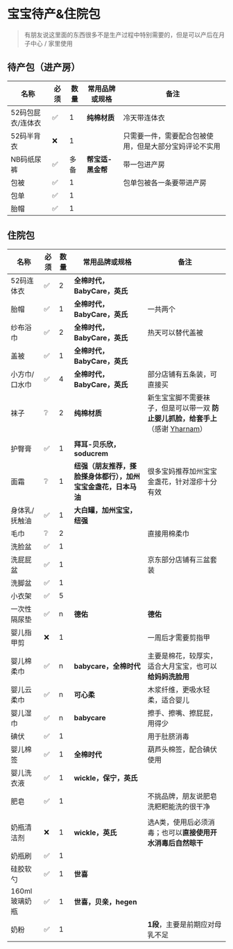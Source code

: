 # 宝宝待产&住院包

> 有朋友说这里面的东西很多不是生产过程中特别需要的，但是可以产后在月子中心 / 家里使用



## 待产包（进产房）

| **名称**        | **必须** | **数量** | **常用品牌或规格** | **备注**                                               |
| ----------------- | -------- | -------- | ------------------------------------------------------ | ------------------------------------------------------ |
| 52码包屁衣/连体衣 | ✅        | 1        | **纯棉材质** | 冷天带连体衣                        |
| 52码半背衣        | ❌        | 1        |         | 只需要一件，需要配合包被使用，但是大部分宝妈评论不实用 |
| NB码纸尿裤        | ✅        | 多备     | **帮宝适-黑金帮** | 带一包进产房                        |
| 包被              | ✅        | 1        |         | 包单包被各一条要带进产房                               |
| 包单              | ✅        | 1        |         |                                                        |
| 胎帽              | ✅        | 1        |         |                                                        |



## 住院包

| **名称**   | **必须** | **数量** | **常用品牌或规格** | **备注**                                             |
| ------------ | ---- | ---------------------------------------------------- | ---------------------------------------------------- | ---------------------------------------------------- |
| 52码连体衣 | ✅    | 2 | **全棉时代，BabyCare，英氏** |                              |
| 胎帽 | ✅ | 1 | **全棉时代，BabyCare，英氏** | 一共两个 |
| 纱布浴巾     | ✅    | 2   | **全棉时代，BabyCare，英氏** | 热天可以替代盖被                                             |
| 盖被         | ✅    | 1   | **全棉时代，BabyCare，英氏** |                                                      |
| 小方巾/口水巾 | ✅    | 4   | **全棉时代，BabyCare，英氏** | 部分店铺有五条装，可直接买 |
| 袜子     |   ❔    | 2 | **纯棉材质** | 新生宝宝脚不需要袜子，但是可以带一双 **防止婴儿抓脸，给套手上**（感谢 [Yharnam](https://juejin.cn/user/166781500525533)） |
|  |  |  |  | |
| 护臀膏       | ✅    | 1   | **拜耳-贝乐欣，soducrem** |                                       |
| 面霜     | ❔ | 1 | **纽强（朋友推荐，搽脸搽身体都行），加州宝宝金盏花，日本马油** | 很多宝妈推荐加州宝宝金盏花，针对湿疹十分有效                 |
| 身体乳/抚触油 | ✅ | 1 | **大白罐，加州宝宝，纽强** |                                                              |
| 毛巾         | ❔   | 2  |   | 直接用棉柔巾 |
| 洗脸盆       | ✅    | 1   |    |                                                      |
| 洗屁屁盆     | ✅    | 1   |    | 京东部分店铺有三盆套装 |
| 洗脚盆 | ✅ | 1 | | |
| 小衣架       | ✅    | 5  |   |                                                      |
| 一次性隔尿垫 | ✅    | n  | **德佑** | **德佑**                                             |
| 婴儿指甲剪   | ❌    | 1 |     | 一周后才需要剪指甲                                   |
| 婴儿棉柔巾   | ✅   | n | **babycare，全棉时代** | 主要是棉花，较厚实，适合大月宝宝，也可以 **给妈妈洗脸用** |
| 婴儿云柔巾   | ✅    | n  | **可心柔** | 木浆纤维，更吸水轻柔，适合婴儿           |
| 婴儿湿巾     | ✅    | n  | **babycare** | 擦手、擦嘴、擦屁屁，用得少 |
| 碘伏         | ✅ | 1 |  | 用于肚脐消毒 |
| 婴儿棉签 | ✅ | 1 | **全棉时代** | 葫芦头棉签，配合碘伏使用 |
| 婴儿洗衣液   | ✅    | 1   | **wickle，保宁，英氏** |                                |
| 肥皂 | ✅ | 1 |  | 不挑品牌，朋友说肥皂洗粑粑能洗的很干净 |
|  |  |  |  |  |
| 奶瓶清洁剂   | ❌   | 1   | **wickle，英氏** | 选A类，使用后必须消毒；也可以**直接使用开水消毒后自然晾干** |
| 奶瓶刷       | ✅    | 1   |    |                                                      |
| 硅胶软勺     | ✅   | 1 | **世喜** |                                            |
| 160ml 玻璃奶瓶 | ✅    | 1   | **世喜，贝亲，hegen** |                               |
| 奶粉         | ✅ | 1 |  | **1段**，主要是前期应对母乳不足                               |

